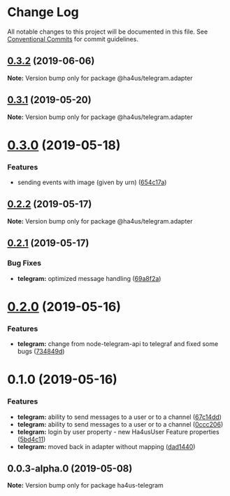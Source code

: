 # Change Log

All notable changes to this project will be documented in this file.
See [Conventional Commits](https://conventionalcommits.org) for commit guidelines.

## [0.3.2](https://github.com/ha4us/ha4us/compare/@ha4us/telegram.adapter@0.3.1...@ha4us/telegram.adapter@0.3.2) (2019-06-06)

**Note:** Version bump only for package @ha4us/telegram.adapter





## [0.3.1](https://github.com/ha4us/ha4us/compare/@ha4us/telegram.adapter@0.3.0...@ha4us/telegram.adapter@0.3.1) (2019-05-20)

**Note:** Version bump only for package @ha4us/telegram.adapter





# [0.3.0](https://github.com/ha4us/ha4us/compare/@ha4us/telegram.adapter@0.2.2...@ha4us/telegram.adapter@0.3.0) (2019-05-18)


### Features

* sending events with image (given by urn) ([654c17a](https://github.com/ha4us/ha4us/commit/654c17a))





## [0.2.2](https://github.com/ha4us/ha4us/compare/@ha4us/telegram.adapter@0.2.1...@ha4us/telegram.adapter@0.2.2) (2019-05-17)

**Note:** Version bump only for package @ha4us/telegram.adapter





## [0.2.1](https://github.com/ha4us/ha4us/compare/@ha4us/telegram.adapter@0.2.0...@ha4us/telegram.adapter@0.2.1) (2019-05-17)


### Bug Fixes

* **telegram:** optimized message handling ([69a8f2a](https://github.com/ha4us/ha4us/commit/69a8f2a))





# [0.2.0](https://github.com/ha4us/ha4us/compare/@ha4us/telegram.adapter@0.1.0...@ha4us/telegram.adapter@0.2.0) (2019-05-16)


### Features

* **telegram:** change from node-telegram-api to telegraf and fixed some bugs ([734849d](https://github.com/ha4us/ha4us/commit/734849d))





# 0.1.0 (2019-05-16)


### Features

* **telegram:** ability to send messages to a user or to a channel ([67c14dd](https://github.com/ha4us/ha4us/commit/67c14dd))
* **telegram:** ability to send messages to a user or to a channel ([0ccc206](https://github.com/ha4us/ha4us/commit/0ccc206))
* **telegram:** login by user property - new Ha4usUser Feature properties ([5bd4c11](https://github.com/ha4us/ha4us/commit/5bd4c11))
* **telegram:** moved back in adapter without mapping ([dad1440](https://github.com/ha4us/ha4us/commit/dad1440))





## 0.0.3-alpha.0 (2019-05-08)

**Note:** Version bump only for package ha4us-telegram
